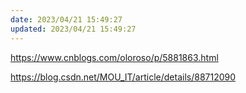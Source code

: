 ```yaml
---
date: 2023/04/21 15:49:27
updated: 2023/04/21 15:49:27
---
```


https://www.cnblogs.com/oloroso/p/5881863.html  

https://blog.csdn.net/MOU_IT/article/details/88712090